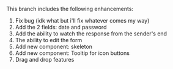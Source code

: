 This branch includes the following enhancements:

1. Fix bug (idk what but i'll fix whatever comes my way)
2. Add the 2 fields: date and password
3. Add the ability to watch the response from the sender's end
4. The ability to edit the form
5. Add new component: skeleton
6. Add new component: Tooltip for icon buttons
7. Drag and drop features
